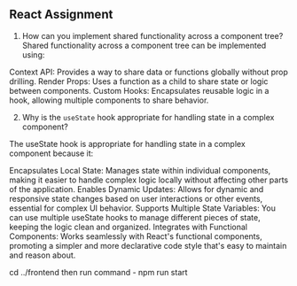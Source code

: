 ## React Assignment

1. How can you implement shared functionality across a component tree?
Shared functionality across a component tree can be implemented using:

Context API: Provides a way to share data or functions globally without prop drilling.
Render Props: Uses a function as a child to share state or logic between components.
Custom Hooks: Encapsulates reusable logic in a hook, allowing multiple components to share behavior.

2. Why is the `useState` hook appropriate for handling state in a complex component?

The useState hook is appropriate for handling state in a complex component because it:

Encapsulates Local State: Manages state within individual components, making it easier to handle complex logic locally without affecting other parts of the application.
Enables Dynamic Updates: Allows for dynamic and responsive state changes based on user interactions or other events, essential for complex UI behavior.
Supports Multiple State Variables: You can use multiple useState hooks to manage different pieces of state, keeping the logic clean and organized.
Integrates with Functional Components: Works seamlessly with React's functional components, promoting a simpler and more declarative code style that's easy to maintain and reason about.


cd ../frontend then run command - npm run start
